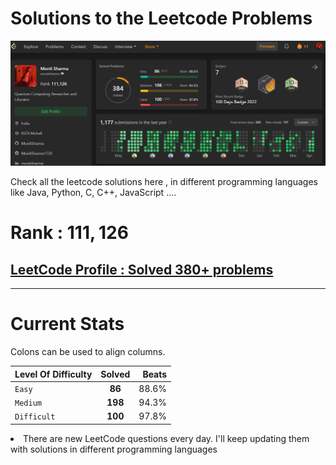 # Solutions to the Leetcode Problems 
![alt text](https://github.com/MonitSharma/LeetCode-Solutions/blob/main/profile.png)



Check all the leetcode solutions here , in different programming languages like Java, Python, C, C++, JavaScript ....



# Rank : $111,126$


## [LeetCode Profile : Solved 380+ problems](https://leetcode.com/monitsharma/)


---
# Current Stats


Colons can be used to align columns.

| Level Of Difficulty        | Solved          | Beats  |
| ------------- |:-------------:| -----:|
| `Easy`      | **86** | 88.6% |
| `Medium`      | **198**      |   94.3% |
| `Difficult` | **100**      |    97.8% |






<li> There are new LeetCode questions every day. I'll keep updating them with solutions in different programming languages
  
 


  
 
  

